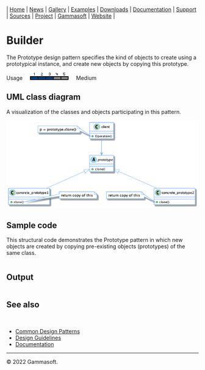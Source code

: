 | [Home](home.md) | [News](news.md) | [Gallery](gallery.md) | [Examples](examples.md) | [Downloads](downloads.md) | [Documentation](documentation.md) | [Support](support.md) | [Sources](https://github.com/gammasoft71/xtd) | [Project](https://sourceforge.net/projects/xtdpro/) | [Gammasoft](gammasoft.md) | [Website](https://gammasoft71.wixsite.com/xtdpro) |

# Builder

The Prototype design pattern specifies the kind of objects to create using a prototypical instance, and create new objects by copying this prototype.

Usage     ![Usage](pictures/usage3.png)     Medium

## UML class diagram

A visualization of the classes and objects participating in this pattern.

![diagram](pictures/diagrams/uml/design_patterns/prototype.png)

## Sample code

This structural code demonstrates the Prototype pattern in which new objects are created by copying pre-existing objects (prototypes) of the same class.


```c++

```

## Output

```

```

## See also
​
* [Common Design Patterns](common_design_patterns.md)
* [Design Guidelines](design_guidelines.md)
* [Documentation](documentation.md)

______________________________________________________________________________________________

© 2022 Gammasoft.
